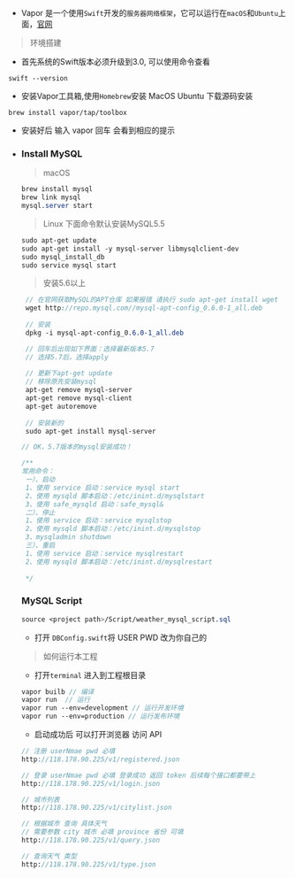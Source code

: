 

- Vapor 是一个使用`Swift`开发的`服务器网络框架`，它可以运行在`macOS`和`Ubuntu`上面，[官网](http://vapor.codes)

> 环境搭建

- 首先系统的Swift版本必须升级到3.0, 可以使用命令查看

```shell
swift --version
```

- 安装Vapor工具箱,使用`Homebrew`安装 MacOS  Ubuntu 下载源码安装

```shell
brew install vapor/tap/toolbox
```

- 安装好后 输入 vapor 回车 会看到相应的提示


- ### Install MySQL

  > macOS

  ```scss
  brew install mysql
  brew link mysql
  mysql.server start
  ```

  > Linux 下面命令默认安装MySQL5.5 

  ```scss
  sudo apt-get update
  sudo apt-get install -y mysql-server libmysqlclient-dev
  sudo mysql_install_db
  sudo service mysql start
  ```

  > 安装5.6以上

  ```scss
   // 在官网获取MySQL的APT仓库 如果报错 请执行 sudo apt-get install wget
   wget http://repo.mysql.com//mysql-apt-config_0.6.0-1_all.deb
   
   // 安装
   dpkg -i mysql-apt-config_0.6.0-1_all.deb

   // 回车后出现如下界面：选择最新版本5.7
   // 选择5.7后，选择apply
   
   // 更新下apt-get update
   // 移除原先安装mysql 
   apt-get remove mysql-server
   apt-get remove mysql-client
   apt-get autoremove
   
   // 安装新的
   sudo apt-get install mysql-server

  // OK，5.7版本的mysql安装成功！

  /**
  常用命令：
   一）、启动
   1、使用 service 启动：service mysql start
   2、使用 mysqld 脚本启动：/etc/inint.d/mysqlstart
   3、使用 safe_mysqld 启动：safe_mysql&
   二）、停止
   1、使用 service 启动：service mysqlstop
   2、使用 mysqld 脚本启动：/etc/inint.d/mysqlstop
   3、mysqladmin shutdown 
   三）、重启
   1、使用 service 启动：service mysqlrestart
   2、使用 mysqld 脚本启动：/etc/inint.d/mysqlrestart
   
   */
  ```

  ### MySQL Script

  ```scss
  source <project path>/Script/weather_mysql_script.sql
  ```

  - 打开 `DBConfig.swift`将 USER PWD 改为你自己的 

  > 如何运行本工程

  - 打开`terminal` 进入到工程根目录

  ```scss
  vapor builb // 编译
  vapor run  // 运行
  vapor run --env=development // 运行开发环境
  vapor run --env=production // 运行发布环境
  ```

  - 启动成功后 可以打开浏览器 访问 API

  ```scss
  // 注册 userNmae pwd 必填
  http://118.178.90.225/v1/registered.json

  // 登录 userNmae pwd 必填 登录成功 返回 token 后续每个接口都要带上
  http://118.178.90.225/v1/login.json

  // 城市列表
  http://118.178.90.225/v1/citylist.json

  // 根据城市 查询 具体天气
  // 需要参数 city 城市 必填 province 省份 可填
  http://118.178.90.225/v1/query.json

  // 查询天气 类型
  http://118.178.90.225/v1/type.json
  ```

